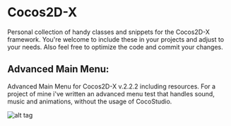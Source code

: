 Cocos2D-X
=========

Personal collection of handy classes and snippets for the Cocos2D-X framework.
You're welcome to include these in your projects and adjust to your needs.
Also feel free to optimize the code and commit your changes.


Advanced Main Menu:
--------------
 Advanced Main Menu for Cocos2D-X v.2.2.2 including resources.
 For a project of mine i've written an advanced menu test that handles sound,
 music and animations, without the usage of CocoStudio. 
 
 ![alt tag](https://raw.github.com/snlbase/Cocos2D-X/master/img/advmm.jpg)
 